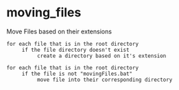 # moving_files
Move Files based on their extensions


```
for each file that is in the root directory
     if the file directory doesn't exist
          create a directory based on it's extension
          
for each file that is in the root directory
     if the file is not "movingFiles.bat"
          move file into their corresponding directory
```
